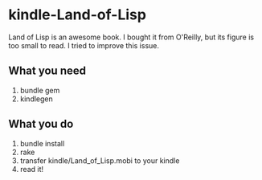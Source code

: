 # kindle-Land-of-Lisp

Land of Lisp is an awesome book.
I bought it from O'Reilly, but its figure is too small to read.
I tried to improve this issue.

## What you need

1. bundle gem
2. kindlegen

## What you do

1. bundle install
2. rake
3. transfer kindle/Land_of_Lisp.mobi to your kindle
4. read it!
